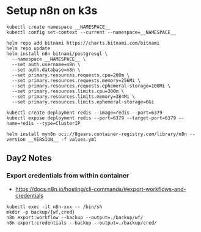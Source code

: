 # Setup n8n on k3s

```
kubectl create namespace __NAMESPACE__
kubectl config set-context --current --namespace=__NAMESPACE__
```

```
helm repo add bitnami https://charts.bitnami.com/bitnami
helm repo update
helm install n8n bitnami/postgresql \
  --namespace __NAMESPACE__ \
  --set auth.username=n8n \
  --set auth.database=n8n \
  --set primary.resources.requests.cpu=200m \
  --set primary.resources.requests.memory=256Mi \
  --set primary.resources.requests.ephemeral-storage=100Mi \
  --set primary.resources.limits.cpu=300m \
  --set primary.resources.limits.memory=384Mi \
  --set primary.resources.limits.ephemeral-storage=6Gi
```
```
kubectl create deployment redis --image=redis --port=6379
kubectl expose deployment redis --port=6379 --target-port=6379 --name=redis --type=ClusterIP

```

```
helm install myn8n oci://8gears.container-registry.com/library/n8n --version __VERSION__ -f values.yml

```

## Day2 Notes

### Export credentials from within container
* https://docs.n8n.io/hosting/cli-commands/#export-workflows-and-credentials
```
kubectl exec -it n8n-xxx -- /bin/sh
mkdir -p backup/{wf,cred}
n8n export:workflow --backup --output=./backup/wf/
n8n export:credentials --backup --output=./backup/cred/
```
```
```
```
```
